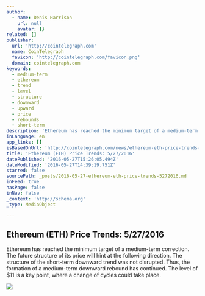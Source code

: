 ```yaml
---
author:
  - name: Denis Harrison
    url: null
    avatar: {}
related: []
publisher:
  url: 'http://cointelegraph.com'
  name: CoinTelegraph
  favicon: 'http://cointelegraph.com/favicon.png'
  domain: cointelegraph.com
keywords:
  - medium-term
  - ethereum
  - trend
  - level
  - structure
  - downward
  - upward
  - price
  - rebounds
  - short-term
description: 'Ethereum has reached the minimum target of a medium-term correction. The future structure of its price will hint at the following direction. The structure of the short-term downward trend was not disrupted. Thus, the formation of a medium-term downward rebound has continued. The level of $11 is a key point, where a change of cycles could take place.'
inLanguage: en
app_links: []
isBasedOnUrl: 'http://cointelegraph.com/news/ethereum-eth-price-trends-5272016'
title: 'Ethereum (ETH) Price Trends: 5/27/2016'
datePublished: '2016-05-27T15:26:05.494Z'
dateModified: '2016-05-27T14:39:19.751Z'
starred: false
sourcePath: _posts/2016-05-27-ethereum-eth-price-trends-5272016.md
inFeed: true
hasPage: false
inNav: false
_context: 'http://schema.org'
_type: MediaObject

---
```

<article style=""><h1>Ethereum (ETH) Price Trends: 5/27/2016</h1><p>Ethereum has reached the minimum target of a medium-term correction. The future structure of its price will hint at the following direction. The structure of the short-term downward trend was not disrupted. Thus, the formation of a medium-term downward rebound has continued. The level of $11 is a key point, where a change of cycles could take place.</p><img src="https://lh6.googleusercontent.com/mpL8qrrlwZUhygGFNFxnERukeODA9OPwAKcvwqNiCWTzWRajZDgu36OutxU36ySfJ2qKKA2C5cRdsE1LdquJPjE0SmvEYyZrYPDs7wmknjVhzUjfGIsNd1FpmCPdl2375uvLSnXM" /></article>